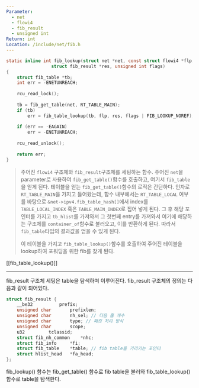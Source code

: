 ```yaml
---
Parameter:
  - net
  - flowi4
  - fib_result
  - unsigned int
Return: int
Location: /include/net/fib.h
---
```

```c
static inline int fib_lookup(struct net *net, const struct flowi4 *flp,
                 struct fib_result *res, unsigned int flags)
{
    struct fib_table *tb;
    int err = -ENETUNREACH;
  
    rcu_read_lock();
  
    tb = fib_get_table(net, RT_TABLE_MAIN);
    if (tb)
        err = fib_table_lookup(tb, flp, res, flags | FIB_LOOKUP_NOREF); // [[fib_table_lookup()]]
  
    if (err == -EAGAIN)
        err = -ENETUNREACH;
  
    rcu_read_unlock();
  
    return err;
}
```

>주어진 `flowi4` 구조체와 `fib_result`구조체를 세팅하는 함수. 주어진 `net`을 parameter로 사용하여 `fib_get_table()`함수를 호출하고, 여기서 `fib_table`을 얻게 된다.
>테이블을 얻는 `fib_get_table()`함수의 로직은 간단하다. 인자로 `RT_TABLE_MAIN`을 가지고 들어왔는데, 함수 내부에서는 `RT_TABLE_LOCAL` 여부를 바탕으로 `&net->ipv4.fib_table_hash[]`에서 index를 `TABLE_LOCAL_INDEX` 혹은 `TABLE_MAIN_INDEX`로 집어 넣게 된다.
>그 후 해당 포인터를 가지고 `tb_hlist`를 가져와서 그 첫번째 entry를 가져와서 여기에 해당하는 구조체를 `container_of`함수로 불러오고, 이를 반환하게 된다. 따라서 `fib_table`타입의 결과값을 얻을 수 있게 된다.
>
>이 테이블을 가지고 `fib_table_lookup()`함수를 호출하여 주어진 테이블을 lookup하여 포워딩을 위한 fib를 찾게 된다.

[[fib_table_lookup()]]

---
fib_result 구조체 세팅은 table을 탐색하며 이루어진다. fib_result 구조체의 정의는 다음과 같이 되어있다.

```c
struct fib_result {
	__be32			prefix;
	unsigned char		prefixlen;
	unsigned char		nh_sel; // 다음 홉 개수
	unsigned char		type; // 패킷 처리 방식
	unsigned char		scope;
	u32			tclassid;
	struct fib_nh_common	*nhc;
	struct fib_info		*fi;
	struct fib_table	*table; // fib table을 가리키는 포인터
	struct hlist_head	*fa_head;
};
```

fib_lookup() 함수는 fib_get_table() 함수로 fib table을 불러와 fib_table_lookup() 함수로 table을 탐색한다.